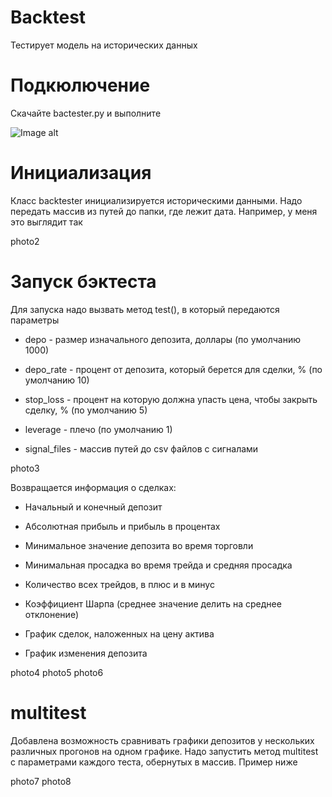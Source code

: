 # Backtest
Тестирует модель на исторических данных


# Подкюлючение
Скачайте bactester.py и выполните

![Image alt](https://github.com/danilalapokin/backtest/tree/main/screen/photo1.png)


# Инициализация
Класс backtester инициализируется историческими данными. Надо передать массив из путей до папки, где лежит дата. Например, у меня это выглядит так


photo2

# Запуск бэктеста
Для запуска надо вызвать метод test(), в который передаются параметры

* depo - размер изначального депозита, доллары (по умолчанию 1000)

* depo_rate - процент от депозита, который берется для сделки, % (по умолчанию 10)

* stop_loss - процент на которую должна упасть цена, чтобы закрыть сделку, % (по умолчанию 5)

* leverage - плечо (по умолчанию 1)

* signal_files - массив путей до csv файлов с сигналами

photo3

Возвращается информация о сделках:

* Начальный и конечный депозит

* Абсолютная прибыль и прибыль в процентах

* Минимальное значение депозита во время торговли

* Минимальная просадка во время трейда и средняя просадка

* Количество всех трейдов, в плюс и в минус

* Коэффициент Шарпа (среднее значение делить на среднее отклонение)

* График сделок, наложенных на цену актива

* График изменения депозита

photo4
photo5
photo6

# multitest

Добавлена возможность сравнивать графики депозитов у нескольких различных прогонов на одном графике.
Надо запустить метод multitest с параметрами каждого теста, обернутых в массив. Пример ниже

photo7
photo8
